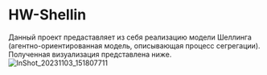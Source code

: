 # HW-Shellin
Данный проект предаставляет из себя реализацию модели Шеллинга (агентно-ориентированная модель, описывающая процесс сегрегации).
Полученная визуализация представлена ниже.
![InShot_20231103_151807711](https://github.com/WhiteSpite/HW-Shelling/assets/113059464/7d0f0f81-24c9-4359-afff-10cb926ae76c)
